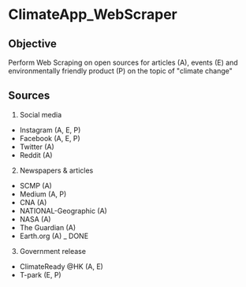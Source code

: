 # ClimateApp_WebScraper

## Objective
Perform Web Scraping on open sources for articles (A), events (E) and environmentally friendly product (P) on the topic of "climate change" 

## Sources

1. Social media
- Instagram (A, E, P)
- Facebook (A, E, P)
- Twitter (A)
- Reddit (A)

2. Newspapers & articles
- SCMP (A)
- Medium (A, P)
- CNA (A)
- NATIONAL-Geographic (A)
- NASA (A)
- The Guardian (A)
- Earth.org (A) _ DONE

3. Government release
- ClimateReady @HK (A, E)
- T-park (E, P)



